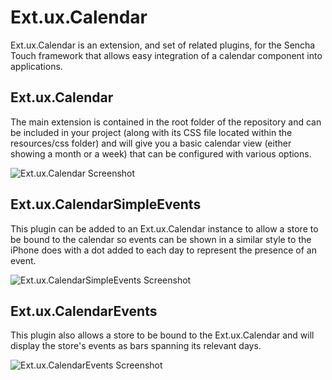 # Ext.ux.Calendar

Ext.ux.Calendar is an extension, and set of related plugins, for the Sencha Touch framework that allows easy integration of a calendar component into 
applications.

## Ext.ux.Calendar

The main extension is contained in the root folder of the repository and can be included in your project (along with its CSS file located within 
the resources/css folder) and will give you a basic calendar view (either showing a month or a week) that can be configured with various options.

![Ext.ux.Calendar Screenshot](http://www.swarmonline.com/wp-content/uploads/Ext.ux.Calendar/Ext.ux.Calendar-ss.png)

## Ext.ux.CalendarSimpleEvents

This plugin can be added to an Ext.ux.Calendar instance to allow a store to be bound to the calendar so events can be shown in a similar style to the iPhone
does with a dot added to each day to represent the presence of an event.

![Ext.ux.CalendarSimpleEvents Screenshot](http://www.swarmonline.com/wp-content/uploads/Ext.ux.Calendar/Ext.ux.CalendarSimpleEvents-ss.png)

## Ext.ux.CalendarEvents

This plugin also allows a store to be bound to the Ext.ux.Calendar and will display the store's events as bars spanning its relevant days. 

![Ext.ux.CalendarEvents Screenshot](http://www.swarmonline.com/wp-content/uploads/Ext.ux.Calendar/Ext.ux.CalendarEvents-ss.png)
